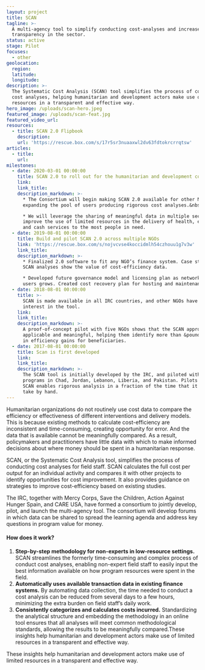 ```yaml
---
layout: project
title: SCAN
tagline: >-
  A multi-agency tool to simplify conducting cost-analyses and increase
  transparency in the sector.
status: active
stage: Pilot
focuses:
  - other
geolocation:
  region:
  latitude:
  longitude:
description: >-
  The Systematic Cost Analysis (SCAN) tool simplifies the process of conducting
  cost analyses, helping humanitarian and development actors make use of limited
  resources in a transparent and effective way.
hero_image: /uploads/scan-hero.jpeg
featured_image: /uploads/scan-feat.jpg
featured_video_url:
resources:
  - title: SCAN 2.0 Flipbook
    description:
    url: 'https://rescue.box.com/s/17r5sr3nuaaxwl2dv63fdtokrcrrqtsw'
articles:
  - title:
    url:
milestones:
  - date: 2020-03-01 00:00:00
    title: SCAN 2.0 to roll out for the humanitarian and development communities
    link:
    link_title:
    description_markdown: >-
      * The Consortium will begin making SCAN 2.0 available for other NGOs,
      expanding the pool of users producing rigorous cost analyses.&nbsp;

      * We will leverage the sharing of meaningful data in multiple sectors, and
      improve the use of limited resources in the delivery of health, education,
      and cash services to the most people in need.
  - date: 2019-08-01 00:00:00
    title: Build and pilot SCAN 2.0 across multiple NGOs
    link: 'https://rescue.box.com/s/nojvcvse4koccidmlh54czhouu1g7v3w'
    link_title:
    description_markdown: >-
      * Finalized 2.0 software to fit any NGO’s finance system. Case studies of
      SCAN analyses show the value of cost-efficiency data.

      * Developed future governance model and licensing plan as network of SCAN
      users grows. Created cost recovery plan for hosting and maintenance.
  - date: 2018-08-01 00:00:00
    title: >-
      SCAN is made available in all IRC countries, and other NGOs have expressed
      interest in the tool.
    link:
    link_title:
    description_markdown: >-
      A proof-of-concept pilot with five NGOs shows that the SCAN approach is
      applicable and meaningful, helping them identify more than &pound;80,000
      in efficiency gains for beneficiaries.
  - date: 2017-08-01 00:00:00
    title: Scan is first developed
    link:
    link_title:
    description_markdown: >-
      The SCAN tool is initially developed by the IRC, and piloted with country
      programs in Chad, Jordan, Lebanon, Liberia, and Pakistan. Pilots show that
      SCAN enables rigorous analysis in a fraction of the time that it would
      take by hand.
---
```


Humanitarian organizations do not routinely use cost data to compare the efficiency or effectiveness of different interventions and delivery models. This is because existing methods to calculate cost-efficiency are inconsistent and time-consuming, creating opportunity for error. And the data that is available cannot be meaningfully compared. As a result, policymakers and practitioners have little data with which to make informed decisions about where money should be spent in a humanitarian response.

SCAN, or the Systematic Cost Analysis tool, simplifies the process of conducting cost analyses for field staff. SCAN calculates the full cost per output for an individual activity and compares it with other projects to identify opportunities for cost improvement. It also provides guidance on strategies to improve cost-efficiency based on existing studies.

The IRC, together with Mercy Corps, Save the Children, Action Against Hunger Spain, and CARE USA, have formed a consortium to jointly develop, pilot, and launch the multi-agency tool. The consortium will develop forums in which data can be shared to spread the learning agenda and address key questions in program value for money.

#### **How does it work?**

1. **Step-by-step methodology for non-experts in low-resource settings.** SCAN streamlines the formerly time-consuming and complex process of conduct cost analyses, enabling non-expert field staff to easily input the best information available on how program resources were spent in the field.
2. **Automatically uses available transaction data in existing finance systems.** By automating data collection, the time needed to conduct a cost analysis can be reduced from several days to a few hours, minimizing the extra burden on field staff’s daily work.
3. **Consistently categorizes and calculates costs incurred.** Standardizing the analytical structure and embedding the methodology in an online tool ensures that all analyses will meet common methodological standards, allowing the results to be meaningfully compared.These insights help humanitarian and development actors make use of limited resources in a transparent and effective way.

These insights help humanitarian and development actors make use of limited resources in a transparent and effective way.

&nbsp;

&nbsp;